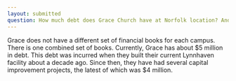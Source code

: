 ```yaml
---
layout: submitted
question: How much debt does Grace Church have at Norfolk location? And debt overall for all churches thinking about combining assets? 
---
```

Grace does not have a different set of financial books for each campus. There is one combined set of books. Currently, Grace has about $5 million in debt. This debt was incurred when they built their current Lynnhaven facility about a decade ago. Since then, they have had several capital improvement projects, the latest of which was $4 million.